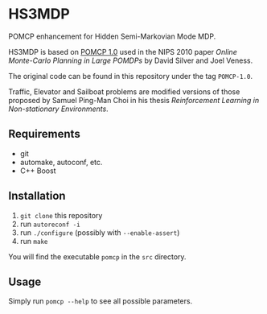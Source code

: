 # HS3MDP

POMCP enhancement for Hidden Semi-Markovian Mode MDP.

HS3MDP is based on [POMCP 1.0](http://www0.cs.ucl.ac.uk/staff/D.Silver/web/Applications.html) used in the NIPS 2010 paper
_Online Monte-Carlo Planning in Large POMDPs_ by David Silver and Joel Veness.

The original code can be found in this repository under the tag ```POMCP-1.0```.

Traffic, Elevator and Sailboat problems are modified versions of those proposed by Samuel Ping-Man Choi in his thesis _Reinforcement Learning in Non-stationary Environments_.

## Requirements
* git
* automake, autoconf, etc.
* C++ Boost

## Installation
1. ```git clone``` this repository
2. run ```autoreconf -i```
3. run ```./configure``` (possibly with ```--enable-assert```)
4. run ```make```

You will find the executable ```pomcp``` in the ```src``` directory.

## Usage
Simply run ```pomcp --help``` to see all possible parameters.

